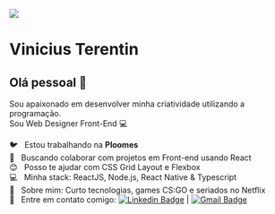 <a href="https://www.ploomes.com/"><img width="auto" src="https://i.ytimg.com/vi/Bv0cKfld3PM/maxresdefault.jpg"></a>


# Vinicius Terentin

## Olá pessoal 👋
Sou apaixonado em desenvolver minha criatividade utilizando a programação.<br/>
Sou  Web Designer Front-End   :computer:

  :bird: &nbsp;         Estou trabalhando na **Ploomes**
 <br/> :purple_heart: &nbsp; Buscando colaborar com projetos em Front-end usando React
 <br/> :blush: &nbsp; Posso te ajudar com CSS Grid Layout e Flexbox
 <br/> :computer: &nbsp; Minha stack: ReactJS, Node.js, React Native & Typescript
 <br/> 💬  &nbsp; Sobre mim: Curto tecnologias, games CS:GO e seriados no Netflix
 <br/> :email: &nbsp; Entre em contato comigo: [![Linkedin Badge](https://img.shields.io/badge/-ViniciusTerentin-blue?style=flat-square&logo=Linkedin&logoColor=white&link=https://www.linkedin.com/in/vinicius-terentin/)](https://www.linkedin.com/in/vinicius-terentin/) 
| 
[![Gmail Badge](https://img.shields.io/badge/-terentinvinicius@gmail.com-c14438?style=flat-square&logo=Gmail&logoColor=white&link=mailto:terentinvinicius@gmail.com)](mailto:terentinvinicius@gmail.com)
